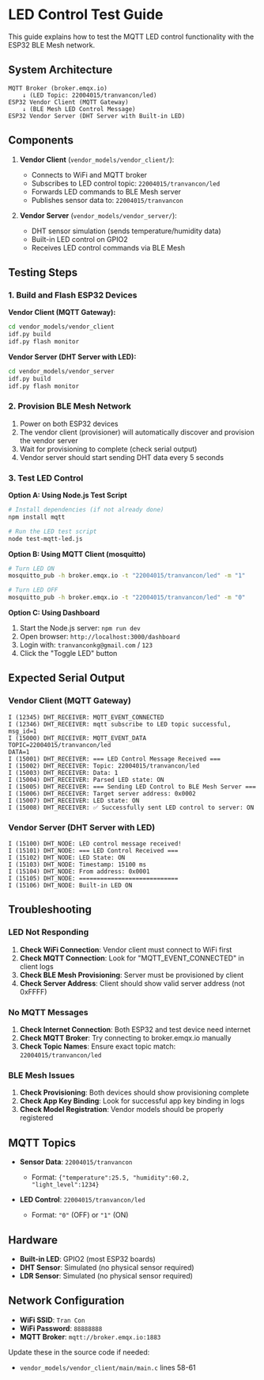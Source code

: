 # LED Control Test Guide

This guide explains how to test the MQTT LED control functionality with the ESP32 BLE Mesh network.

## System Architecture

```
MQTT Broker (broker.emqx.io) 
    ↓ (LED Topic: 22004015/tranvancon/led)
ESP32 Vendor Client (MQTT Gateway)
    ↓ (BLE Mesh LED Control Message)
ESP32 Vendor Server (DHT Server with Built-in LED)
```

## Components

1. **Vendor Client** (`vendor_models/vendor_client/`):
   - Connects to WiFi and MQTT broker
   - Subscribes to LED control topic: `22004015/tranvancon/led`
   - Forwards LED commands to BLE Mesh server
   - Publishes sensor data to: `22004015/tranvancon`

2. **Vendor Server** (`vendor_models/vendor_server/`):
   - DHT sensor simulation (sends temperature/humidity data)
   - Built-in LED control on GPIO2
   - Receives LED control commands via BLE Mesh

## Testing Steps

### 1. Build and Flash ESP32 Devices

**Vendor Client (MQTT Gateway):**
```bash
cd vendor_models/vendor_client
idf.py build
idf.py flash monitor
```

**Vendor Server (DHT Server with LED):**
```bash
cd vendor_models/vendor_server
idf.py build
idf.py flash monitor
```

### 2. Provision BLE Mesh Network

1. Power on both ESP32 devices
2. The vendor client (provisioner) will automatically discover and provision the vendor server
3. Wait for provisioning to complete (check serial output)
4. Vendor server should start sending DHT data every 5 seconds

### 3. Test LED Control

**Option A: Using Node.js Test Script**
```bash
# Install dependencies (if not already done)
npm install mqtt

# Run the LED test script
node test-mqtt-led.js
```

**Option B: Using MQTT Client (mosquitto)**
```bash
# Turn LED ON
mosquitto_pub -h broker.emqx.io -t "22004015/tranvancon/led" -m "1"

# Turn LED OFF
mosquitto_pub -h broker.emqx.io -t "22004015/tranvancon/led" -m "0"
```

**Option C: Using Dashboard**
1. Start the Node.js server: `npm run dev`
2. Open browser: `http://localhost:3000/dashboard`
3. Login with: `tranvanconkg@gmail.com` / `123`
4. Click the "Toggle LED" button

## Expected Serial Output

### Vendor Client (MQTT Gateway)
```
I (12345) DHT_RECEIVER: MQTT_EVENT_CONNECTED
I (12346) DHT_RECEIVER: mqtt subscribe to LED topic successful, msg_id=1
I (15000) DHT_RECEIVER: MQTT_EVENT_DATA
TOPIC=22004015/tranvancon/led
DATA=1
I (15001) DHT_RECEIVER: === LED Control Message Received ===
I (15002) DHT_RECEIVER: Topic: 22004015/tranvancon/led
I (15003) DHT_RECEIVER: Data: 1
I (15004) DHT_RECEIVER: Parsed LED state: ON
I (15005) DHT_RECEIVER: === Sending LED Control to BLE Mesh Server ===
I (15006) DHT_RECEIVER: Target server address: 0x0002
I (15007) DHT_RECEIVER: LED state: ON
I (15008) DHT_RECEIVER: ✅ Successfully sent LED control to server: ON
```

### Vendor Server (DHT Server with LED)
```
I (15100) DHT_NODE: LED control message received!
I (15101) DHT_NODE: === LED Control Received ===
I (15102) DHT_NODE: LED State: ON
I (15103) DHT_NODE: Timestamp: 15100 ms
I (15104) DHT_NODE: From address: 0x0001
I (15105) DHT_NODE: ============================
I (15106) DHT_NODE: Built-in LED ON
```

## Troubleshooting

### LED Not Responding
1. **Check WiFi Connection**: Vendor client must connect to WiFi first
2. **Check MQTT Connection**: Look for "MQTT_EVENT_CONNECTED" in client logs
3. **Check BLE Mesh Provisioning**: Server must be provisioned by client
4. **Check Server Address**: Client should show valid server address (not 0xFFFF)

### No MQTT Messages
1. **Check Internet Connection**: Both ESP32 and test device need internet
2. **Check MQTT Broker**: Try connecting to broker.emqx.io manually
3. **Check Topic Names**: Ensure exact topic match: `22004015/tranvancon/led`

### BLE Mesh Issues
1. **Check Provisioning**: Both devices should show provisioning complete
2. **Check App Key Binding**: Look for successful app key binding in logs
3. **Check Model Registration**: Vendor models should be properly registered

## MQTT Topics

- **Sensor Data**: `22004015/tranvancon`
  - Format: `{"temperature":25.5, "humidity":60.2, "light_level":1234}`
  
- **LED Control**: `22004015/tranvancon/led`
  - Format: `"0"` (OFF) or `"1"` (ON)

## Hardware

- **Built-in LED**: GPIO2 (most ESP32 boards)
- **DHT Sensor**: Simulated (no physical sensor required)
- **LDR Sensor**: Simulated (no physical sensor required)

## Network Configuration

- **WiFi SSID**: `Tran Con`
- **WiFi Password**: `88888888`
- **MQTT Broker**: `mqtt://broker.emqx.io:1883`

Update these in the source code if needed:
- `vendor_models/vendor_client/main/main.c` lines 58-61 
